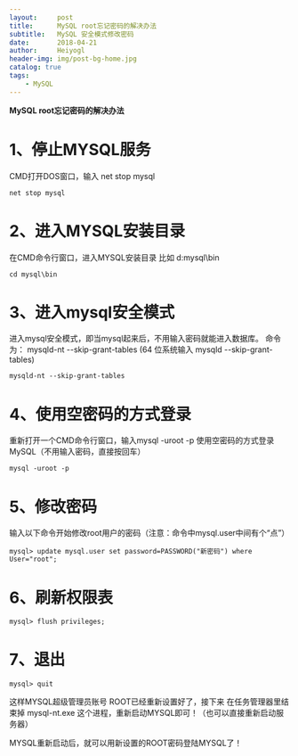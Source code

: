 ```yaml
---
layout:     post
title:      MySQL root忘记密码的解决办法
subtitle:   MySQL 安全模式修改密码 
date:       2018-04-21
author:     Heiyogl
header-img: img/post-bg-home.jpg
catalog: true
tags:
    - MySQL
---
```


**MySQL root忘记密码的解决办法**

# 1、停止MYSQL服务
CMD打开DOS窗口，输入 net stop mysql
```
net stop mysql
```



# 2、进入MYSQL安装目录
在CMD命令行窗口，进入MYSQL安装目录 比如 d:mysql\bin
```
cd mysql\bin
```


# 3、进入mysql安全模式
进入mysql安全模式，即当mysql起来后，不用输入密码就能进入数据库。
命令为： mysqld-nt --skip-grant-tables
(64 位系统输入 mysqld --skip-grant-tables)
```
mysqld-nt --skip-grant-tables
```


# 4、使用空密码的方式登录
重新打开一个CMD命令行窗口，输入mysql -uroot -p
使用空密码的方式登录MySQL（不用输入密码，直接按回车）
```
mysql -uroot -p
```



# 5、修改密码
输入以下命令开始修改root用户的密码（注意：命令中mysql.user中间有个“点”）
```
mysql> update mysql.user set password=PASSWORD("新密码") where User="root";
```

# 6、刷新权限表
```
mysql> flush privileges;
```



# 7、退出
```
mysql> quit 
```


这样MYSQL超级管理员账号 ROOT已经重新设置好了，接下来 在任务管理器里结束掉 mysql-nt.exe 这个进程，重新启动MYSQL即可！（也可以直接重新启动服务器）

MYSQL重新启动后，就可以用新设置的ROOT密码登陆MYSQL了！

